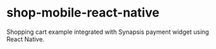 # shop-mobile-react-native
Shopping cart example integrated with Synapsis payment widget using React Native.
